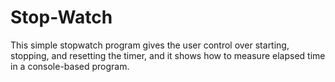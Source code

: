 # Stop-Watch
This simple stopwatch program gives the user control over starting, stopping, and resetting the timer, and it shows how to measure elapsed time in a console-based program.
